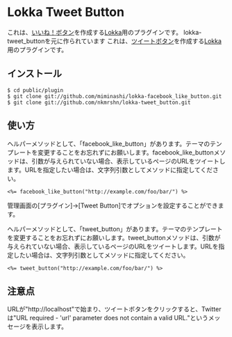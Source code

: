 Lokka Tweet Button
===============

これは、[いいね！ボタン](http://www.facebook-japan.com/iine.html)を作成する[Lokka](http://lokka.org)用のプラグインです。
lokka-tweet_buttonを元に作られています
これは、[ツイートボタン](http://twitter.com/goodies/tweetbutton)を作成する[Lokka](http://lokka.org)用のプラグインです。

インストール
------------

    $ cd public/plugin
    $ git clone git://github.com/miminashi/lokka-facebook_like_button.git
    $ git clone git://github.com/nkmrshn/lokka-tweet_button.git

使い方
------

ヘルパーメソッドとして、「facebook_like_button」があります。テーマのテンプレートを変更することをお忘れずにお願いします。facebook_like_buttonメソッドは、引数が与えられていない場合、表示しているページのURLをツイートします。URLを指定したい場合は、文字列引数としてメソッドに指定してください。

    <%= facebook_like_button("http://example.com/foo/bar/") %>

管理画面の[プラグイン]->[Tweet Button]でオプションを設定することができます。

ヘルパーメソッドとして、「tweet_button」があります。テーマのテンプレートを変更することをお忘れずにお願いします。tweet_buttonメソッドは、引数が与えられていない場合、表示しているページのURLをツイートします。URLを指定したい場合は、文字列引数としてメソッドに指定してください。

    <%= tweet_button("http://example.com/foo/bar/") %>

注意点
--------

URLが"http://localhost"で始まり、ツイートボタンをクリックすると、Twitterは"URL required - 'url' parameter does not contain a valid URL."というメッセージを表示します。
